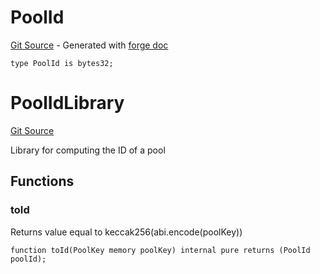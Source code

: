 # PoolId
[Git Source](https://github.com/uniswap/v4-core/blob/80311e34080fee64b6fc6c916e9a51a437d0e482/src/types/PoolId.sol) - Generated with [forge doc](https://book.getfoundry.sh/reference/forge/forge-doc)


```solidity
type PoolId is bytes32;
```

# PoolIdLibrary
[Git Source](https://github.com/uniswap/v4-core/blob/80311e34080fee64b6fc6c916e9a51a437d0e482/src/types/PoolId.sol)

Library for computing the ID of a pool


## Functions
### toId

Returns value equal to keccak256(abi.encode(poolKey))


```solidity
function toId(PoolKey memory poolKey) internal pure returns (PoolId poolId);
```

